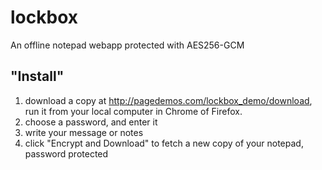 # lockbox
An offline notepad webapp protected with AES256-GCM

## "Install"

1. download a copy at http://pagedemos.com/lockbox_demo/download, run it from your local computer in Chrome of Firefox.
2. choose a password, and enter it
3. write your message or notes
4. click "Encrypt and Download" to fetch a new copy of your notepad, password protected

